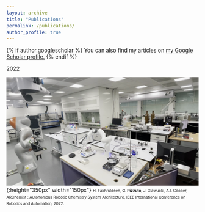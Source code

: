 ```yaml
---
layout: archive
title: "Publications"
permalink: /publications/
author_profile: true
---
```


{% if author.googlescholar %}
  You can also find my articles on <u><a href="{{author.googlescholar}}">my Google Scholar profile</a>.</u>
{% endif %}

2022

![](/images/crystal_weight.png){:height="350px" width="150px"} <font size="1"> H. Fakhruldeen, **G. Pizzuto**, J. Glawucki, A.I. Cooper, ARChemist : Autonomous Robotic Chemistry
System Architecture, IEEE International Conference on Robotics and Automation, 2022. </font> 

